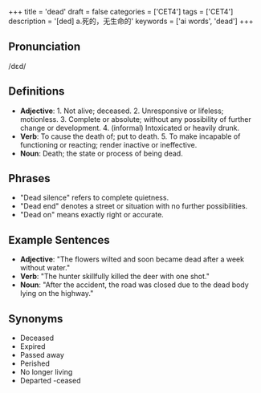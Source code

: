 +++
title = 'dead'
draft = false
categories = ['CET4']
tags = ['CET4']
description = '[ded] a.死的，无生命的'
keywords = ['ai words', 'dead']
+++

## Pronunciation
/dɛd/

## Definitions
- **Adjective**: 1. Not alive; deceased. 2. Unresponsive or lifeless; motionless. 3. Complete or absolute; without any possibility of further change or development. 4. (informal) Intoxicated or heavily drunk.
- **Verb**: To cause the death of; put to death. 5. To make incapable of functioning or reacting; render inactive or ineffective.
- **Noun**: Death; the state or process of being dead.

## Phrases
- "Dead silence" refers to complete quietness.
- "Dead end" denotes a street or situation with no further possibilities.
- "Dead on" means exactly right or accurate.

## Example Sentences
- **Adjective**: "The flowers wilted and soon became dead after a week without water."
- **Verb**: "The hunter skillfully killed the deer with one shot."
- **Noun**: "After the accident, the road was closed due to the dead body lying on the highway."

## Synonyms
- Deceased
- Expired
- Passed away
- Perished
- No longer living
- Departed
-ceased
